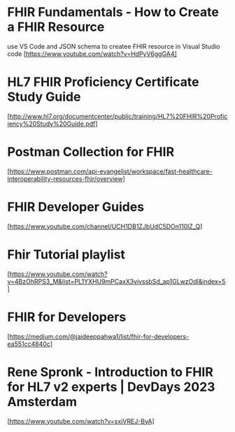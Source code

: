 # FHIR Fundamentals - How to Create a FHIR Resource
use VS Code and JSON schema to createe FHIR resource in Visual Studio code
[https://www.youtube.com/watch?v=HdPyV6ggGA4]

# HL7 FHIR Proficiency Certificate Study Guide 
[http://www.hl7.org/documentcenter/public/training/HL7%20FHIR%20Proficiency%20Study%20Guide.pdf]

# Postman Collection for FHIR
[https://www.postman.com/api-evangelist/workspace/fast-healthcare-interoperability-resources-fhir/overview]

# FHIR Developer Guides
[https://www.youtube.com/channel/UCH1DB1ZJbUdC5DOn110lZ_Q]

# Fhir Tutorial playlist
[https://www.youtube.com/watch?v=4BzOhRPS3_M&list=PL1YXHU9mPCaxX3vivssbSd_ap1GLwzOdl&index=5]

# FHIR for Developers
[https://medium.com/@jaideeppahwa1/list/fhir-for-developers-ea551cc4840c]

# Rene Spronk - Introduction to FHIR for HL7 v2 experts | DevDays 2023 Amsterdam

[https://www.youtube.com/watch?v=sxjVREJ-ByA]
